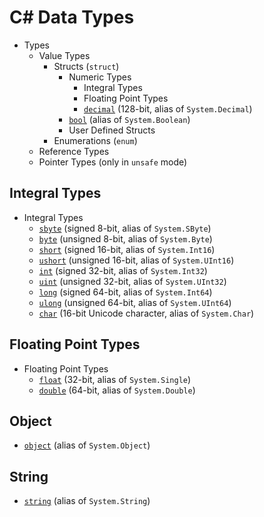 # C# Data Types

- Types
  - Value Types
    - Structs (`struct`)
      - Numeric Types
        - Integral Types
        - Floating Point Types
        - [`decimal`](https://docs.microsoft.com/en-us/dotnet/csharp/language-reference/keywords/decimal) (128-bit, alias of `System.Decimal`)
      - [`bool`](https://docs.microsoft.com/en-us/dotnet/csharp/language-reference/keywords/bool) (alias of `System.Boolean`)
      - User Defined Structs
    - Enumerations (`enum`)
  - Reference Types
  - Pointer Types (only in `unsafe` mode)

## Integral Types

- Integral Types
  - [`sbyte`](https://docs.microsoft.com/en-us/dotnet/csharp/language-reference/keywords/sbyte) (signed 8-bit, alias of `System.SByte`)
  - [`byte`](https://docs.microsoft.com/en-us/dotnet/csharp/language-reference/keywords/byte) (unsigned 8-bit, alias of `System.Byte`)
  - [`short`](https://docs.microsoft.com/en-us/dotnet/csharp/language-reference/keywords/short) (signed 16-bit, alias of `System.Int16`)
  - [`ushort`](https://docs.microsoft.com/en-us/dotnet/csharp/language-reference/keywords/ushort) (unsigned 16-bit, alias of `System.UInt16`)
  - [`int`](https://docs.microsoft.com/en-us/dotnet/csharp/language-reference/keywords/int) (signed 32-bit, alias of `System.Int32`)
  - [`uint`](https://docs.microsoft.com/en-us/dotnet/csharp/language-reference/keywords/uint) (unsigned 32-bit, alias of `System.UInt32`)
  - [`long`](https://docs.microsoft.com/en-us/dotnet/csharp/language-reference/keywords/long) (signed 64-bit, alias of `System.Int64`)
  - [`ulong`](https://docs.microsoft.com/en-us/dotnet/csharp/language-reference/keywords/ulong) (unsigned 64-bit, alias of `System.UInt64`)
  - [`char`](https://docs.microsoft.com/en-us/dotnet/csharp/language-reference/keywords/char) (16-bit Unicode character, alias of `System.Char`)

## Floating Point Types

- Floating Point Types
  - [`float`](https://docs.microsoft.com/en-us/dotnet/csharp/language-reference/keywords/float) (32-bit, alias of `System.Single`)
  - [`double`](https://docs.microsoft.com/en-us/dotnet/csharp/language-reference/keywords/double) (64-bit, alias of `System.Double`)

## Object

- [`object`](https://docs.microsoft.com/en-us/dotnet/csharp/language-reference/keywords/object) (alias of `System.Object`)

## String

- [`string`](https://docs.microsoft.com/en-us/dotnet/csharp/language-reference/keywords/string) (alias of `System.String`)
